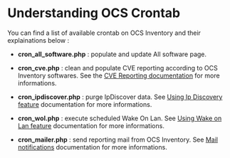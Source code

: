 # Understanding OCS Crontab

You can find a list of available crontab on OCS Inventory and their explainations below :

* **cron_all_software.php** : populate and update All software page.

* **cron_cve.php** : clean and populate CVE reporting according to OCS Inventory softwares. See the [CVE Reporting documentation](../04.Management-console-and-its-advanced-features/CVE-Search-management.md) for more informations.

* **cron_ipdiscover.php** : purge IpDiscover data. See [Using Ip Discovery feature](../06.Network-Discovery-with-Ocs-Inventory-NG/Using-IP-discovery-feature.md) documentation for more informations.

* **cron_wol.php** : execute scheduled Wake On Lan. See [Using Wake on Lan feature](../04.Management-console-and-its-advanced-features/Using-wake-on-lan-feature.md) documentation for more informations.

* **cron_mailer.php** : send reporting mail from OCS Inventory. See [Mail notifications](../04.Management-console-and-its-advanced-features/Configure-mail-notification.md) documentation for more informations.

